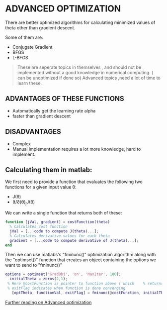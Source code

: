 # ADVANCED OPTIMIZATION

There are better optimized algorithms for calculating minimized values of theta other than gradient descent.

Some of them are:

- Conjugate Gradient
- BFGS
- L-BFGS

> These are seperate topics in themselves , and should not be implemented without a good knowledge in numerical computing. ( can be unoptimized if done so)
> Advanced topics ,need a lot of time to learn these.

## ADVANTAGES OF THESE FUNCTIONS

- Automatically get the learning rate alpha
- faster than gradient descent

## DISADVANTAGES

- Complex
- Manual implementation requires a lot more knowledge, hard to implement.

## Calculating them in matlab:

We first need to provide a function that evaluates the following two functions for a given input value θ:

- J(θ)
- ∂/∂(θ)<sub>j</sub>J(θ)

We can write a single function that returns both of these:

```matlab
function [jVal, gradient] = costFunction(theta)
  % Calculates cost function
  jVal = [...code to compute J(theta)...];
  % Calculates derivative values for each theta
  gradient = [...code to compute derivative of J(theta)...];
end

```

Then we can use matlabs's "fminunc()" optimization algorithm along with the "optimset()" function that creates an object containing the options we want to send to "fminunc()"

```matlab
options = optimset('GradObj', 'on', 'MaxIter', 100);
  initialTheta = zeros(2,1);
 % Here @costFunction is pointer to function above ( which    % returns calculated gradient and cost function values)       % initialTheta is initialised as 2 * 1 vector with 0,0
 % exitFlag indicates when function is done converging
   [optTheta, functionVal, exitFlag] = fminunc(@costFunction, initialTheta, options);


```

[Further reading on Advanced optimization](coursera.org/learn/machine-learning/supplement/cmjIc/advanced-optimization)

